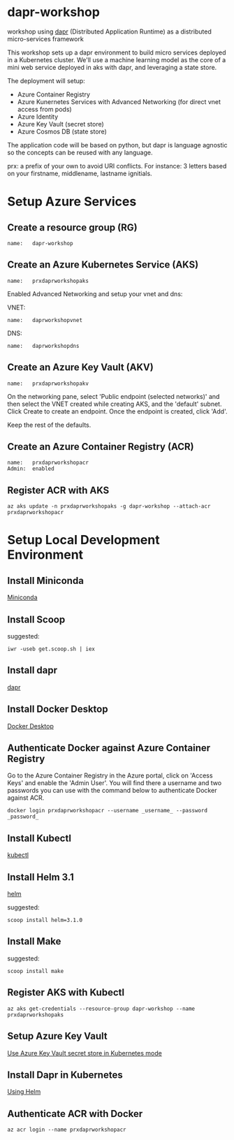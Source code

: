 # dapr-workshop

workshop using [dapr](https://dapr.io) (Distributed Application Runtime) as a distributed micro-services framework

This workshop sets up a dapr environment to build micro services deployed in a Kubernetes cluster. We'll use a machine learning model as the core of a mini web service deployed in aks with dapr, and leveraging a state store.

The deployment will setup:
- Azure Container Registry
- Azure Kunernetes Services with Advanced Networking (for direct vnet access from pods)
- Azure Identity
- Azure Key Vault (secret store)
- Azure Cosmos DB (state store)

The application code will be based on python, but dapr is language agnostic so the concepts can be reused with any language.

prx: a prefix of your own to avoid URI conflicts. For instance: 3 letters based on your firstname, middlename, lastname ignitials.

# Setup Azure Services

## Create a resource group (RG)

    name:   dapr-workshop

## Create an Azure Kubernetes Service (AKS)

    name:   prxdaprworkshopaks

Enabled Advanced Networking and setup your vnet and dns:

VNET:

    name:   daprworkshopvnet

DNS:

    name:   daprworkshopdns

## Create an Azure Key Vault (AKV)

    name:   prxdaprworkshopakv

On the networking pane, select 'Public endpoint (selected networks)' and then select the VNET created while creating AKS, and the 'default' subnet. Click Create to create an endpoint. Once the endpoint is created, click 'Add'.

Keep the rest of the defaults.

## Create an Azure Container Registry (ACR)

    name:   prxdaprworkshopacr
    Admin:  enabled

## Register ACR with AKS

    az aks update -n prxdaprworkshopaks -g dapr-workshop --attach-acr prxdaprworkshopacr

# Setup Local Development Environment

## Install Miniconda

[Miniconda](https://docs.conda.io/en/latest/miniconda.html)

## Install Scoop

suggested:

    iwr -useb get.scoop.sh | iex

## Install dapr

[dapr](https://dapr.io/)

## Install Docker Desktop

[Docker Desktop](https://www.docker.com/products/docker-desktops)

## Authenticate Docker against Azure Container Registry

Go to the Azure Container Registry in the Azure portal, click on 'Access Keys' and enable the 'Admin User'. You will find there a username and two passwords you can use with the command below to authenticate Docker against ACR.

    docker login prxdaprworkshopacr --username _username_ --password _password_

## Install Kubectl

[kubectl](https://kubernetes.io/docs/tasks/tools/install-kubectl/)

## Install Helm 3.1

[helm](https://helm.sh/docs/intro/install/)

suggested:

    scoop install helm=3.1.0

## Install Make

suggested:

    scoop install make

## Register AKS with Kubectl

    az aks get-credentials --resource-group dapr-workshop --name prxdaprworkshopaks

## Setup Azure Key Vault

[Use Azure Key Vault secret store in Kubernetes mode](https://github.com/dapr/docs/blob/master/howto/setup-secret-store/azure-keyvault.md)

## Install Dapr in Kubernetes

[Using Helm](https://github.com/dapr/docs/blob/master/getting-started/environment-setup.md#using-helm-advanced)

## Authenticate ACR with Docker

    az acr login --name prxdaprworkshopacr
